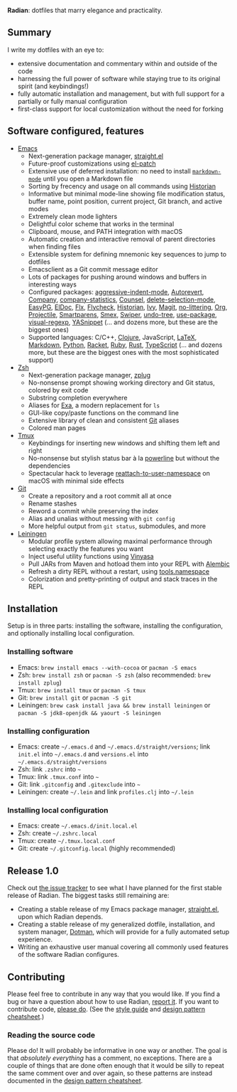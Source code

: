 **Radian**: dotfiles that marry elegance and practicality.

## Summary

I write my dotfiles with an eye to:

* extensive documentation and commentary within and outside of the
  code
* harnessing the full power of software while staying true to its
  original spirit (and keybindings!)
* fully automatic installation and management, but with full support
  for a partially or fully manual configuration
* first-class support for local customization without the need for
  forking

## Software configured, features

* [Emacs]
    * Next-generation package manager, [straight.el]
    * Future-proof customizations using [el-patch]
    * Extensive use of deferred installation: no need to
      install [`markdown-mode`][markdown-mode] until you open a
      Markdown file
    * Sorting by frecency and usage on all commands using [Historian]
    * Informative but minimal mode-line showing file modification
      status, buffer name, point position, current project, Git
      branch, and active modes
    * Extremely clean mode lighters
    * Delightful color scheme that works in the terminal
    * Clipboard, mouse, and PATH integration with macOS
    * Automatic creation and interactive removal of parent directories
      when finding files
    * Extensible system for defining mnemonic key sequences to jump to
      dotfiles
    * Emacsclient as a Git commit message editor
    * Lots of packages for pushing around windows and buffers in
      interesting ways
    * Configured packages: [aggressive-indent-mode], [Autorevert],
      [Company], [company-statistics], [Counsel],
      [delete-selection-mode], [EasyPG], [ElDoc], [Flx], [Flycheck],
      [Historian], [Ivy], [Magit], [no-littering], [Org],
      [Projectile], [Smartparens], [Smex], [Swiper], [undo-tree],
      [use-package], [visual-regexp], [YASnippet] (... and dozens
      more, but these are the biggest ones)
    * Supported languages: C/C++, [Clojure], JavaScript, [LaTeX],
      [Markdown], [Python], [Racket], [Ruby], [Rust], [TypeScript]
      (... and dozens more, but these are the biggest ones with the
      most sophisticated support)
* [Zsh]
    * Next-generation package manager, [zplug]
    * No-nonsense prompt showing working directory and Git status,
      colored by exit code
    * Substring completion everywhere
    * Aliases for [Exa], a modern replacement for `ls`
    * GUI-like copy/paste functions on the command line
    * Extensive library of clean and consistent [Git] aliases
    * Colored man pages
* [Tmux]
    * Keybindings for inserting new windows and shifting them left and
      right
    * No-nonsense but stylish status bar à la [powerline] but without
      the dependencies
    * Spectacular hack to leverage [reattach-to-user-namespace] on
      macOS with minimal side effects
* [Git]
    * Create a repository and a root commit all at once
    * Rename stashes
    * Reword a commit while preserving the index
    * Alias and unalias without messing with `git config`
    * More helpful output from `git status`, submodules, and more
* [Leiningen]
    * Modular profile system allowing maximal performance through
      selecting exactly the features you want
    * Inject useful utility functions using [Vinyasa]
    * Pull JARs from Maven and hotload them into your REPL with
      [Alembic]
    * Refresh a dirty REPL without a restart, using [tools.namespace]
    * Colorization and pretty-printing of output and stack traces in
      the REPL

## Installation

Setup is in three parts: installing the software, installing the
configuration, and optionally installing local configuration.

### Installing software

* Emacs: `brew install emacs --with-cocoa` or `pacman -S emacs`
* Zsh: `brew install zsh` or `pacman -S zsh` (also recommended: `brew
  install zplug`)
* Tmux: `brew install tmux` or `pacman -S tmux`
* Git: `brew install git` or `pacman -S git`
* Leiningen: `brew cask install java && brew install leiningen` or
  `pacman -S jdk8-openjdk && yaourt -S leiningen`

### Installing configuration

* Emacs: create `~/.emacs.d` and `~/.emacs.d/straight/versions`; link
  `init.el` into `~/.emacs.d` and `versions.el` into
  `~/.emacs.d/straight/versions`
* Zsh: link `.zshrc` into `~`
* Tmux: link `.tmux.conf` into `~`
* Git: link `.gitconfig` and `.gitexclude` into `~`
* Leiningen: create `~/.lein` and link `profiles.clj` into `~/.lein`

### Installing local configuration

* Emacs: create `~/.emacs.d/init.local.el`
* Zsh: create `~/.zshrc.local`
* Tmux: create `~/.tmux.local.conf`
* Git: create `~/.gitconfig.local` (highly recommended)

## Release 1.0

Check out [the issue tracker][1.0] to see what I have planned for the
first stable release of Radian. The biggest tasks still remaining are:

* Creating a stable release of my Emacs package manager,
  [straight.el], upon which Radian depends.
* Creating a stable release of my generalized dotfile, installation,
  and system manager, [Dotman], which will provide for a fully
  automated setup experience.
* Writing an exhaustive user manual covering all commonly used
  features of the software Radian configures.

## Contributing

Please feel free to contribute in any way that you would like. If you
find a bug or have a question about how to use
Radian, [report it][issues]. If you want to contribute
code, [please do][prs]. (See the [style guide][style]
and [design pattern cheatsheet][patterns].)

### Reading the source code

Please do! It will probably be informative in one way or another. The
goal is that *absolutely everything* has a comment, no exceptions.
There are a couple of things that are done often enough that it would
be silly to repeat the same comment over and over again, so these
patterns are instead documented in
the [design pattern cheatsheet][patterns].

[patterns]: docs/patterns.md
[style]: docs/style.md

[1.0]: https://github.com/raxod502/radian/milestone/1
[aggressive-indent-mode]: https://github.com/Malabarba/aggressive-indent-mode
[alembic]: https://github.com/pallet/alembic
[autorevert]: https://www.emacswiki.org/emacs/AutoRevertMode
[clojure]: https://clojure.org/
[company-statistics]: https://github.com/company-mode/company-statistics
[company]: http://company-mode.github.io/
[counsel]: https://github.com/abo-abo/swiper#counsel
[delete-selection-mode]: https://www.emacswiki.org/emacs/DeleteSelectionMode
[dotman]: https://github.com/raxod502/dotman
[easypg]: https://www.gnu.org/software/emacs/manual/epa.html
[el-patch]: https://github.com/raxod502/el-patch
[eldoc]: https://www.emacswiki.org/emacs/ElDoc
[emacs]: https://www.gnu.org/software/emacs/
[exa]: https://the.exa.website/
[flx]: https://github.com/lewang/flx
[flycheck]: http://www.flycheck.org/
[git]: https://git-scm.com/
[historian]: https://github.com/PythonNut/historian.el
[issues]: https://github.com/raxod502/radian/issues
[ivy]: https://github.com/abo-abo/swiper#ivy
[latex]: https://www.latex-project.org/
[leiningen]: http://leiningen.org/
[magit]: https://magit.vc/
[markdown-mode]: http://jblevins.org/projects/markdown-mode/
[markdown]: https://daringfireball.net/projects/markdown/syntax
[no-littering]: https://github.com/tarsius/no-littering
[org]: http://orgmode.org/
[powerline]: https://github.com/powerline/powerline
[projectile]: http://batsov.com/projectile/
[prs]: https://github.com/raxod502/radian/pulls
[python]: https://www.python.org/
[racket]: https://racket-lang.org/
[reattach-to-user-namespace]: https://github.com/ChrisJohnsen/tmux-MacOSX-pasteboard
[ruby]: https://www.ruby-lang.org/
[rust]: https://www.rust-lang.org/
[smartparens]: https://github.com/Fuco1/smartparens
[smex]: https://github.com/nonsequitur/smex
[straight.el]: https://github.com/raxod502/straight.el
[swiper]: https://github.com/abo-abo/swiper#swiper
[tmux]: https://tmux.github.io/
[tools.namespace]: https://github.com/clojure/tools.namespace
[typescript]: https://www.typescriptlang.org/
[undo-tree]: http://www.dr-qubit.org/undo-tree.html
[use-package]: https://github.com/jwiegley/use-package
[vinyasa]: http://docs.caudate.me/lucidity/
[visual-regexp]: https://github.com/benma/visual-regexp.el
[yasnippet]: https://github.com/joaotavora/yasnippet
[zplug]: https://github.com/zplug/zplug
[zsh]: http://zsh.sourceforge.net/
